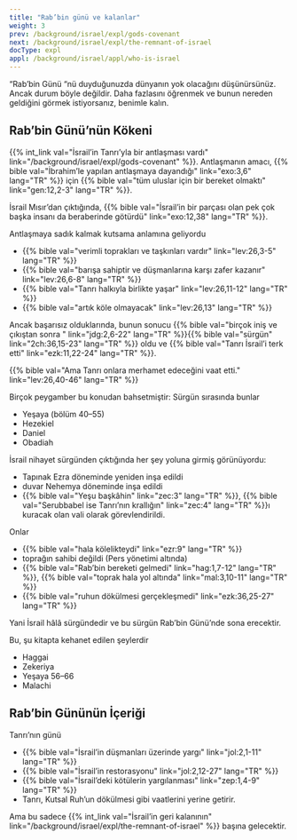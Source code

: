 ```yaml
---
title: "Rab’bin günü ve kalanlar"
weight: 3
prev: /background/israel/expl/gods-covenant
next: /background/israel/expl/the-remnant-of-israel
docType: expl
appl: /background/israel/appl/who-is-israel
---
```


“Rab’bin Günü “nü duyduğunuzda dünyanın yok olacağını düşünürsünüz. Ancak durum böyle değildir. Daha fazlasını öğrenmek ve bunun nereden geldiğini görmek istiyorsanız, benimle kalın.

## Rab’bin Günü’nün Kökeni

<a name="45df"></a>
{{% int_link val="İsrail’in Tanrı’yla bir antlaşması vardı" link="/background/israel/expl/gods-covenant" %}}. Antlaşmanın amacı, {{% bible val="İbrahim’le yapılan antlaşmaya dayandığı" link="exo:3,6" lang="TR" %}} için {{% bible val="tüm uluslar için bir bereket olmaktı" link="gen:12,2-3" lang="TR" %}}.

İsrail Mısır’dan çıktığında, {{% bible val="İsrail’in bir parçası olan pek çok başka insanı da beraberinde götürdü" link="exo:12,38" lang="TR" %}}.

Antlaşmaya sadık kalmak kutsama anlamına geliyordu

- {{% bible val="verimli toprakları ve taşkınları vardır" link="lev:26,3-5" lang="TR" %}}
- {{% bible val="barışa sahiptir ve düşmanlarına karşı zafer kazanır" link="lev:26,6-8" lang="TR" %}}
- {{% bible val="Tanrı halkıyla birlikte yaşar" link="lev:26,11-12" lang="TR" %}}
- {{% bible val="artık köle olmayacak" link="lev:26,13" lang="TR" %}}

Ancak başarısız olduklarında, bunun sonucu {{% bible val="birçok iniş ve çıkıştan sonra " link="jdg:2,6-22" lang="TR" %}}{{% bible val="sürgün" link="2ch:36,15-23" lang="TR" %}} oldu ve {{% bible val="Tanrı İsrail’i terk etti" link="ezk:11,22-24" lang="TR" %}}.

{{% bible val="Ama Tanrı onlara merhamet edeceğini vaat etti." link="lev:26,40-46" lang="TR" %}}

Birçok peygamber bu konudan bahsetmiştir: Sürgün sırasında bunlar

- Yeşaya (bölüm 40–55)
- Hezekiel
- Daniel
- Obadiah

İsrail nihayet sürgünden çıktığında her şey yoluna girmiş görünüyordu:

- Tapınak Ezra döneminde yeniden inşa edildi
- duvar Nehemya döneminde inşa edildi
- {{% bible val="Yeşu başkâhin" link="zec:3" lang="TR" %}}, {{% bible val="Serubbabel ise Tanrı’nın krallığın" link="zec:4" lang="TR" %}}ı kuracak olan vali olarak görevlendirildi.

Onlar

- {{% bible val="hala kölelikteydi" link="ezr:9" lang="TR" %}}
- toprağın sahibi değildi (Pers yönetimi altında)
- {{% bible val="Rab’bin bereketi gelmedi" link="hag:1,7-12" lang="TR" %}}, {{% bible val="toprak hala yol altında" link="mal:3,10-11" lang="TR" %}}
- {{% bible val="ruhun dökülmesi gerçekleşmedi" link="ezk:36,25-27" lang="TR" %}}

Yani İsrail hâlâ sürgündedir ve bu sürgün Rab’bin Günü’nde sona erecektir.

Bu, şu kitapta kehanet edilen şeylerdir

- Haggai
- Zekeriya
- Yeşaya 56–66
- Malachi

## Rab’bin Gününün İçeriği

<a name="e5f1"></a>
Tanrı’nın günü

- {{% bible val="İsrail’in düşmanları üzerinde yargı" link="jol:2,1-11" lang="TR" %}}
- {{% bible val="İsrail’in restorasyonu" link="jol:2,12-27" lang="TR" %}}
- {{% bible val="İsrail’deki kötülerin yargılanması" link="zep:1,4-9" lang="TR" %}}
- Tanrı, Kutsal Ruh’un dökülmesi gibi vaatlerini yerine getirir.

Ama bu sadece {{% int_link val="İsrail’in geri kalanının" link="/background/israel/expl/the-remnant-of-israel" %}} başına gelecektir.

